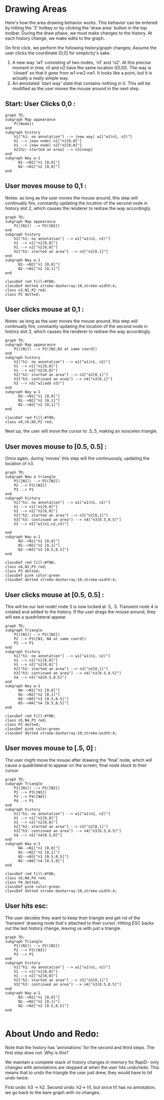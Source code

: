 
# Drawing Areas

Here's how the area drawing behavior works. This behavior can be entered by hitting the '3' hotkey or by clicking the 'draw area' button in the top toolbar.
During the draw phase, we must make changes to the history. At each history change, we make edits to the graph.


On first click, we perform the following history/graph changes; Assume the user clicks the coordinate [0,0] for simplicity's sake.
1)  A new way 'w1' consisting of two nodes, 'n1' and 'n2'. At this precise moment in time, n1 and n2 have the same location ([0,0]). The way is 'closed' so that it goes from w1->w2->w1. It looks like a point, but it is actually a really simple way.
2) An annotated 'start way' state that contains nothing in it. This will be modified as the user moves the mouse around in the next step.

## Start: User Clicks 0,0 :
```mermaid
graph TD;
subgraph Map appearance
    P([Node])
end
subgraph history
    h1["h1: no annotation"] --> |new way| w1["w1(n1, n2)"]
    h1 --> |new node| n1["n1[0,0]"]
    h1 --> |new node| n2["n2[0,0]"]
    h2[h2: started an area] --> n3[noop]
end
subgraph Way w-1
      N1-->N2["n1 [0,0]"]
      N2-->N1["n2 [0,0]"]
end

```


## User moves mouse to 0,1 :
Notes: as long as the user moves the mouse around, this step will continually fire, constantly updating the location of the second node in history slot 2, which causes the renderer to redraw the way accordingly.
```mermaid
graph TD;
subgraph Map appearance
    P1([N1]) .-> P2([N2])
end
subgraph history
    h1["h1: no annotation"] --> w1["w1(n1, n2)"]
    h1 --> n1["n1[0,0]"]
    h1 --> n2["n2[0,0]"]
    h2["h2: started an area"] --> n3["n2[0,1]"]
end
subgraph Way w-1
      N1-->N2["n1 [0,0]"]
      N2-->N1["n2 [0,1]"]
end

classDef red fill:#f00;
classDef dotted stroke-dasharray:10,stroke-width:4;
class n3,N1,P2 red;
class P2 dotted;
```


## User clicks mouse at 0,1 :
Notes: as long as the user moves the mouse around, this step will continually fire, constantly updating the location of the second node in history slot 2, which causes the renderer to redraw the way accordingly.
```mermaid
graph TD;
subgraph Map appearance
    P1([N1]) --> P2([N2,N3 at same coord])
end
subgraph history
    h1["h1: no annotation"] --> w1["w1(n1, n2)"]
    h1 --> n1["n1[0,0]"]
    h1 --> n2["n2[0,0]"]
    h2["h2: started an area"] --> n3["n2[0,1]"]
    h3["h3: continued an area"] --> n4["n3[0,1]"]
    h3 --> n5["w1(add n3)"]
end
subgraph Way w-1
      N3-->N1["n1 [0,0]"]
      N1-->N2["n2 [0,1]"]
      N2-->N3["n3 [0,1]"]
end

classDef red fill:#f00;
class n4,n5,N3,P2 red;
```

Next up, the user will move the cursor to .5,.5, making an isosceles triangle.


## User moves mouse to [0.5, 0.5] :
Once again, during 'moves' this step will fire continuously, updating the location of n3.
```mermaid
graph TD;
subgraph Now a triangle
    P1([N1]) --> P2([N2])
    P2 .-> P3([N3])
    P3 .-> P1
end
subgraph history
    h1["h1: no annotation"] --> w1["w1(n1, n2)"]
    h1 --> n1["n1[0,0]"]
    h1 --> n2["n2[0,0]"]
    h2["h2: started an area"] --> n3["n2[0,1]"]
    h3["h3: continued an area"] --> n4["n3[0.5,0.5]"]
    h3 --> n5["w1(n1,n2,n3)"]

end
subgraph Way w-1
      N3-->N1["n1 [0,0]"]
      N1-->N2["n2 [0,1]"]
      N2-->N3["n3 [0.5,0.5]"]
end

classDef red fill:#f00;
class n4,N3,P3 red;
class P3 dotted;
classDef pink color:green
classDef dotted stroke-dasharray:10,stroke-width:4;

```




## User clicks mouse at [0.5, 0.5] :
This will be our last node! node 3 is now locked at .5, .5. Transient node 4 is created and added to the history. If the user drags the mouse around, they will see a quadrilateral appear.
```mermaid
graph TD;
subgraph Triangle
    P1([N1]) --> P2([N2])
    P2 --> P3([N3, N4 at same coord])
    P3 --> P1
end
subgraph history
    h1["h1: no annotation"] --> w1["w1(n1, n2)"]
    h1 --> n1["n1[0,0]"]
    h1 --> n2["n2[0,0]"]
    h2["h2: started an area"] --> n3["n2[0,1]"]
    h3["h3: continued an area"] --> n4["n3[0.5,0.5]"]
    h4 --> n5["n4[0.5,0.5]"]
end
subgraph Way w-1
      N4-->N1["n1 [0,0]"]
      N1-->N2["n2 [0,1]"]
      N2-->N3["n3 [0.5,0.5]"]
      N3-->N4["n4 [0.5,0.5]"]
end

classDef red fill:#f00;
class n5,N4,P3 red;
class P3 dotted;
classDef pink color:green
classDef dotted stroke-dasharray:10,stroke-width:4;

```


## User moves mouse to  [.5, 0] :
The user might move the mouse after drawing the 'final' node, which will cause a quadrilateral to appear on the screen, final node stuck to their cursor.

```mermaid
graph TD;
subgraph Triangle
    P1([N1]) --> P2([N2])
    P2 --> P3([N3])
    P3 .-> P4([N4])
    P4 .-> P1
end
subgraph history
    h1["h1: no annotation"] --> w1["w1(n1, n2)"]
    h1 --> n1["n1[0,0]"]
    h1 --> n2["n2[0,0]"]
    h2["h2: started an area"] --> n3["n2[0,1]"]
    h3["h3: continued an area"] --> n4["n3[0.5,0.5]"]
    h4 --> n5["n4[0.5,0]"]
end
subgraph Way w-1
      N4-->N1["n1 [0,0]"]
      N1-->N2["n2 [0,1]"]
      N2-->N3["n3 [0.5,0.5]"]
      N3.->N4["n4 [0.5,0]"]
end

classDef red fill:#f00;
class n5,N4,P4 red;
class P4 dotted;
classDef pink color:green
classDef dotted stroke-dasharray:10,stroke-width:4;

```



## User hits esc:
The user decides they want to keep their triangle and get rid of the 'transient' drawing node that's attached to their cursor. Hitting ESC backs out the last history change, leaving us with just a triangle.

```mermaid
graph TD;
subgraph Triangle
    P1([N1]) --> P2([N2])
    P2 --> P3([N3])
    P3 --> P1
end
subgraph history
    h1["h1: no annotation"] --> w1["w1(n1, n2)"]
    h1 --> n1["n1[0,0]"]
    h1 --> n2["n2[0,0]"]
    h2["h2: started an area"] --> n3["n2[0,1]"]
    h3["h3: continued an area"] --> n4["n3[0.5,0.5]"]
end
subgraph Way w-1
      N3-->N1["n1 [0,0]"]
      N1-->N2["n2 [0,1]"]
      N2-->N3["n3 [0.5,0.5]"]
end


```

# About Undo and Redo:

Note that the history has 'annotations' for the second and third steps. The first step does not. Why is this? 


We maintain a complete stack of history changes in memory for RapiD- only changes with annotations are stopped at when the user hits undo/redo. This means that to undo the triangle the user just drew, they would have to hit undo twice:

First undo: h3 -> h2.
Second undo: h2-> h1, but since h1 has no annotation, we go back to the bare graph with no changes.


